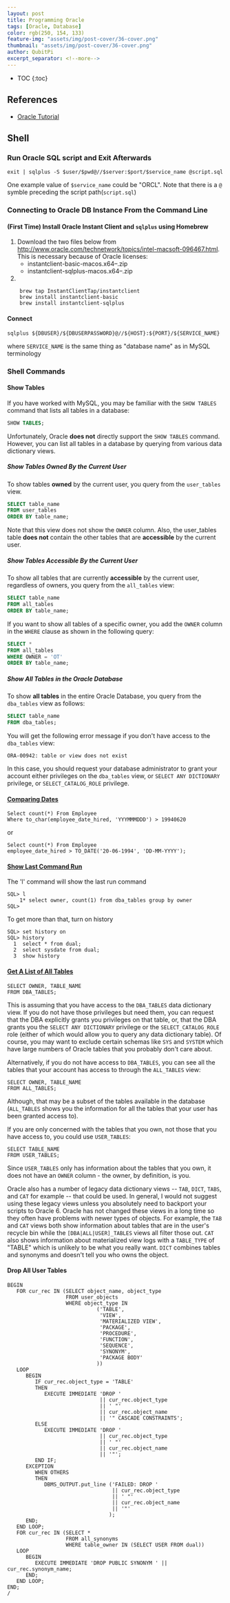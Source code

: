 ```yaml
---
layout: post
title: Programming Oracle
tags: [Oracle, Database]
color: rgb(250, 154, 133)
feature-img: "assets/img/post-cover/36-cover.png"
thumbnail: "assets/img/post-cover/36-cover.png"
author: QubitPi
excerpt_separator: <!--more-->
---
```


<!--more-->

* TOC
{:toc}

## References

* [Oracle Tutorial](https://www.oracletutorial.com/)

## Shell

### Run Oracle SQL script and Exit Afterwards

    exit | sqlplus -S $user/$pwd@//$server:$port/$service_name @script.sql

One example value of `$service_name` could be "ORCL". Note that there is a `@` symble preceding the script
path(`script.sql`)

### Connecting to Oracle DB Instance From the Command Line

#### (First Time) Install Oracle Instant Client and `sqlplus` using Homebrew

1. Download the two files below from
   http://www.oracle.com/technetwork/topics/intel-macsoft-096467.html. This is necessary because of Oracle licenses:
     - instantclient-basic-macos.x64–<version>.zip
     - instantclient-sqlplus-macos.x64–<version>.zip
2. 

        brew tap InstantClientTap/instantclient
        brew install instantclient-basic
        brew install instantclient-sqlplus

#### Connect

    sqlplus ${DBUSER}/${DBUSERPASSWORD}@//${HOST}:${PORT}/${SERVICE_NAME}
    
where `SERVICE_NAME` is the same thing as "database name" as in MySQL terminology
    
### Shell Commands

#### Show Tables

If you have worked with MySQL, you may be familiar with the `SHOW TABLES` command that lists all tables in a database:

```sql
SHOW TABLES;
```

Unfortunately, Oracle **does not** directly support the `SHOW TABLES` command. However, you can list all tables in a
database by querying from various data dictionary views.

##### Show Tables Owned By the Current User

To show tables **owned** by the current user, you query from the `user_tables` view.

```sql
SELECT table_name
FROM user_tables
ORDER BY table_name;
```

Note that this view does not show the `OWNER` column. Also, the user_tables table **does not** contain the other tables
that are **accessible** by the current user.

##### Show Tables Accessible By the Current User

To show all tables that are currently **accessible** by the current user, regardless of owners, you query from the
`all_tables` view:

```sql
SELECT table_name
FROM all_tables
ORDER BY table_name;
```

If you want to show all tables of a specific owner, you add the `OWNER` column in the `WHERE` clause as shown in the
following query:

```sql
SELECT *
FROM all_tables
WHERE OWNER = 'OT'
ORDER BY table_name;
```

##### Show All Tables in the Oracle Database

To show **all tables** in the entire Oracle Database, you query from the `dba_tables` view as follows:

```sql
SELECT table_name 
FROM dba_tables;
```

You will get the following error message if you don't have access to the `dba_tables` view:

```
ORA-00942: table or view does not exist
```

In this case, you should request your database administrator to grant your account either privileges on the `dba_tables`
view, or `SELECT ANY DICTIONARY` privilege, or `SELECT_CATALOG_ROLE` privilege.

#### [Comparing Dates](https://stackoverflow.com/a/34061999)

```
Select count(*) From Employee 
Where to_char(employee_date_hired, 'YYYMMMDDD') > 19940620 
```

or

```
Select count(*) From Employee 
employee_date_hired > TO_DATE('20-06-1994', 'DD-MM-YYYY');
```

#### [Show Last Command Run](https://stackoverflow.com/a/51193086)

The 'l' command will show the last run command

```
SQL> l
    1* select owner, count(1) from dba_tables group by owner
SQL>
```

To get more than that, turn on history

```
SQL> set history on
SQL> history
  1  select * from dual;
  2  select sysdate from dual;
  3  show history
```

#### [Get A List of All Tables](https://stackoverflow.com/a/205746)

```
SELECT OWNER, TABLE_NAME
FROM DBA_TABLES;
```

This is assuming that you have access to the `DBA_TABLES` data dictionary view. If you do not have those privileges but
need them, you can request that the DBA explicitly grants you privileges on that table, or, that the DBA grants you the
`SELECT ANY DICTIONARY` privilege or the `SELECT_CATALOG_ROLE` role (either of which would allow you to query any data
dictionary table). Of course, you may want to exclude certain schemas like `SYS` and `SYSTEM` which have large numbers
of Oracle tables that you probably don't care about.

Alternatively, if you do not have access to `DBA_TABLES`, you can see all the tables that your account has access to
through the `ALL_TABLES` view:

```
SELECT OWNER, TABLE_NAME
FROM ALL_TABLES;
```

Although, that may be a subset of the tables available in the database (`ALL_TABLES` shows you the information for all
the tables that your user has been granted access to).

If you are only concerned with the tables that you own, not those that you have access to, you could use `USER_TABLES`:

```
SELECT TABLE_NAME
FROM USER_TABLES;
```

Since `USER_TABLES` only has information about the tables that you own, it does not have an `OWNER` column - the owner,
by definition, is you.

Oracle also has a number of legacy data dictionary views -- `TAB`, `DICT`, `TABS`, and `CAT` for example -- that could
be used. In general, I would not suggest using these legacy views unless you absolutely need to backport your scripts to
Oracle 6. Oracle has not changed these views in a long time so they often have problems with newer types of objects. For
example, the `TAB` and `CAT` views both show information about tables that are in the user's recycle bin while the
`[DBA|ALL|USER]_TABLES` views all filter those out. `CAT` also shows information about materialized view logs with a
`TABLE_TYPE` of "TABLE" which is unlikely to be what you really want. `DICT` combines tables and synonyms and doesn't
tell you who owns the object.

#### Drop All User Tables

```
BEGIN
   FOR cur_rec IN (SELECT object_name, object_type
                   FROM user_objects
                   WHERE object_type IN
                             ('TABLE',
                              'VIEW',
                              'MATERIALIZED VIEW',
                              'PACKAGE',
                              'PROCEDURE',
                              'FUNCTION',
                              'SEQUENCE',
                              'SYNONYM',
                              'PACKAGE BODY'
                             ))
   LOOP
      BEGIN
         IF cur_rec.object_type = 'TABLE'
         THEN
            EXECUTE IMMEDIATE 'DROP '
                              || cur_rec.object_type
                              || ' "'
                              || cur_rec.object_name
                              || '" CASCADE CONSTRAINTS';
         ELSE
            EXECUTE IMMEDIATE 'DROP '
                              || cur_rec.object_type
                              || ' "'
                              || cur_rec.object_name
                              || '"';
         END IF;
      EXCEPTION
         WHEN OTHERS
         THEN
            DBMS_OUTPUT.put_line ('FAILED: DROP '
                                  || cur_rec.object_type
                                  || ' "'
                                  || cur_rec.object_name
                                  || '"'
                                 );
      END;
   END LOOP;
   FOR cur_rec IN (SELECT * 
                   FROM all_synonyms 
                   WHERE table_owner IN (SELECT USER FROM dual))
   LOOP
      BEGIN
         EXECUTE IMMEDIATE 'DROP PUBLIC SYNONYM ' || cur_rec.synonym_name;
      END;
   END LOOP;
END;
/
```
